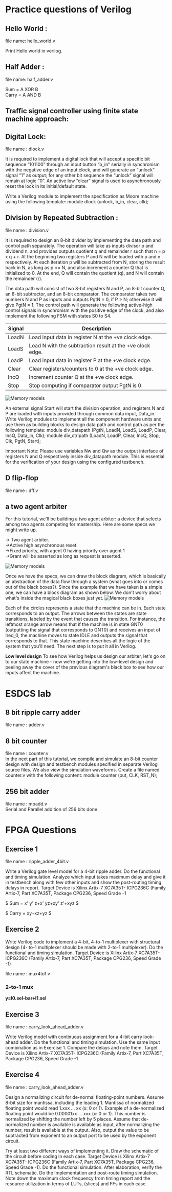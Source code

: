 # Practice questions of  Verilog 

## Hello World :
file name: hello_world.v

 Print Hello world in verilog.

## Half Adder :
file name: half_adder.v

Sum = A XOR B  
Carry = A AND B 

## Traffic signal controller using finite state machine approach:



## Digital Lock: 
file name : dlock.v

It is required to implement a digital lock that will accept a specific bit sequence  “101100” through an input button “b_in” serially in synchronism with the negative edge of an input clock, and will generate an “unlock” signal “1” as output; for any other bit sequence the “unlock” signal will remain at logic “0”.  An active low “clear” signal is used to asynchronously reset the lock in its initial/default state.

Write a Verilog module to implement the specification as Moore machine using the following template:
    module dlock (unlock, b_in, clear, clk);


## Division by Repeated Subtraction :
file name : division.v

It is required to design an 8-bit divider by implementing  the data path and control path separately. The operation will take as inputs divisor p and dividend n, and provides outputs quotient q and remainder r such that n = p x q + r. At the beginning two registers P and N will be loaded with p and n respectively. At each iteration p will be subtracted from N, storing the result back in N, as long as p <= N, and also increment a counter Q that is initialized to 0. At the end, Q will contain the quotient (q), and N will contain the remainder (r).



The data path will consist of two 8-bit registers N and  P, an 8-bit counter Q,  an 8-bit subtractor,  and an 8-bit comparator. The comparator takes two numbers N and P as inputs and outputs PgtN = 0, if P > N; otherwise it will give PgtN = 1. The control path will generate the following active-high control signals in synchronism with the positive edge of the clock, and also implement the following FSM with states S0 to S4.

| Signal | Description                                        |
|--------|----------------------------------------------------|
| LoadN  | Load input data in register N at the +ve clock edge.  |
| LoadS  | Load N with the subtraction result at the +ve clock edge. |
| LoadP  | Load input data in register P at the +ve clock edge.  |
| Clear  | Clear registers/counters to 0 at the +ve clock edge.  |
| IncQ   | Increment counter Q at the +ve clock edge.  |
| Stop   | Stop computing if comparator output PgtN is 0.  |

<!-- ![Alt text](C:\iverilog\bin\iverilog_test\control_flow3.png "a title") -->
![Memory models](/resources/images/control_flow3.png)<br>

An external signal Start will start the division operation, and registers N and P are loaded with inputs provided through common data input, Data_in. Write Verilog modules to implement all the component hardware units and use them as building blocks to design data path and control path as per the following template:
                    module div_datapath (PgtN, LoadN, LoadS, LoadP, Clear, IncQ, Data_in, Clk);
                    module div_ctrlpath (LoadN, LoadP, Clear, IncQ, Stop, Clk, PgtN, Start);

 Important Note: Please use variables Nw and Qw as the output interface of registers N and Q respectively inside div_datapath module. This is essential for the verification of your design using the configured testbench.


## D flip-flop   
file name : dff.v  



## a two agent arbiter

For this tutorial, we'll be building a two agent arbiter: a device that selects among two agents competing for mastership. Here are some specs we might write up.


 -> Two agent arbiter.  
 ->Active high asynchronous reset.  
 ->Fixed priority, with agent 0 having priority over agent 1  
 ->Grant will be asserted as long as request is asserted.

 ![Memory models](/resources/images/aribiter_signal.gif)<br>	 	

Once we have the specs, we can draw the block diagram, which is basically an abstraction of the data flow through a system (what goes into or comes out of the black boxes?). Since the example that we have taken is a simple one, we can have a block diagram as shown below. We don't worry about what's inside the magical black boxes just yet.
 ![Memory models](/resources/images/aribiter_fsm.gif)<br>
	
Each of the circles represents a state that the machine can be in. Each state corresponds to an output. The arrows between the states are state transitions, labeled by the event that causes the transition. For instance, the leftmost orange arrow means that if the machine is in state GNT0 (outputting the signal that corresponds to GNT0) and receives an input of !req_0, the machine moves to state IDLE and outputs the signal that corresponds to that. This state machine describes all the logic of the system that you'll need. The next step is to put it all in Verilog.

**Low level design**
To see how Verilog helps us design our arbiter, let's go on to our state machine - now we're getting into the low-level design and peeling away the cover of the previous diagram's black box to see how our inputs affect the machine.

# ESDCS lab
## 8 bit ripple carry adder
file name : adder.v  




## 8 bit counter
file name : counter.v  
In the next part of this tutorial, we compile and simulate an 8-bit counter design with design and 
testbench modules specified in separate Verilog source files. We also view the simulation waveforms.
Create a file named counter.v with the following content:
module counter (out, CLK, RST_N);

## 256 bit adder
file name : mpadd.v  
Serial and Parallel addition of 256 bits done



# FPGA Questions
## Exercise 1
file name : ripple_adder_4bit.v  

Write a Verilog gate level model for a 4-bit ripple adder. Do the functional and 
timing simulation. Analyze which input takes maximum delay and give it in testbench 
along with few other inputs and show the post-routing timing delays in report. Target 
Device is Xilinx Artix-7 XC7A35T- ICPG236C (Family Artix-7, Part XC7A35T, 
Package CPG236, Speed Grade -1

$ Sum = x' y' z+x' yz+xy' z'+xyz $  

$ Carry = xy+xz+yz $  

## Exercise 2
Write Verilog code to implement a 4-bit, 4-to-1 multiplexer with structural design (4-
to-1 multiplexer should be made with 2-to-1 multiplexer). Do the functional and 
timing simulation. Target Device is Xilinx Artix-7 XC7A35T- ICPG236C (Family 
Artix-7, Part XC7A35T, Package CPG236, Speed Grade -1)

file name : mux4to1.v  

### 2-to-1 mux
**y=I0.sel-bar+I1.sel** 



## Exercise 3
file name : carry_look_ahead_adder.v  

Write Verilog model with continuous assignment for a 4-bit carry look-ahead adder. 
Do the functional and timing simulation. Use the same input combination as in 
Exercise 1. Compare the delays and note them. Target Device is Xilinx Artix-7 
XC7A35T- ICPG236C (Family Artix-7, Part XC7A35T, Package CPG236, Speed 
Grade -1




## Exercise 4

file name : carry_look_ahead_adder.v  

Design a normalizing circuit for de-normal floating-point numbers. Assume 8-bit size 
for mantissa, including the leading 1. Mantissa of normalized floating point would read 
1.xxx … xx (x: 0 or 1). Example of a de-normalized floating point would be 0.00001xx 
… xxx (x: 0 or 1). This number is normalized by shifting the number left by 5 places. 
Assume that de-normalized number is available is available as input, after normalizing 
the number, result is available at the output. Also, output the value to be subtracted from 
exponent to an output port to be used by the exponent circuit. 


Try at least two different ways of implementing it. Draw the schematic of the circuit 
before coding in each case. Target Device is Xilinx Artix-7 XC7A35T- ICPG236C (Family 
Artix-7, Part XC7A35T, Package CPG236, Speed Grade -1). Do the functional simulation. 
After elaboration, verify the RTL schematic. Do the Implementation and post-route
timing simulation. Note down the maximum clock frequency from timing report and the 
resource utilization in terms of LUTs, (slices) and FFs in each case.

